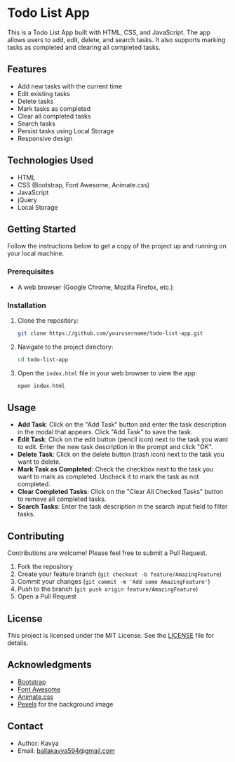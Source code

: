 # Todo List App

This is a Todo List App built with HTML, CSS, and JavaScript. The app allows users to add, edit, delete, and search tasks. It also supports marking tasks as completed and clearing all completed tasks.

## Features

- Add new tasks with the current time
- Edit existing tasks
- Delete tasks
- Mark tasks as completed
- Clear all completed tasks
- Search tasks
- Persist tasks using Local Storage
- Responsive design

## Technologies Used

- HTML
- CSS (Bootstrap, Font Awesome, Animate.css)
- JavaScript
- jQuery
- Local Storage

## Getting Started

Follow the instructions below to get a copy of the project up and running on your local machine.

### Prerequisites

- A web browser (Google Chrome, Mozilla Firefox, etc.)

### Installation

1. Clone the repository:

    ```bash
    git clone https://github.com/yourusername/todo-list-app.git
    ```

2. Navigate to the project directory:

    ```bash
    cd todo-list-app
    ```

3. Open the `index.html` file in your web browser to view the app:

    ```bash
    open index.html
    ```

## Usage

- **Add Task**: Click on the "Add Task" button and enter the task description in the modal that appears. Click "Add Task" to save the task.
- **Edit Task**: Click on the edit button (pencil icon) next to the task you want to edit. Enter the new task description in the prompt and click "OK".
- **Delete Task**: Click on the delete button (trash icon) next to the task you want to delete.
- **Mark Task as Completed**: Check the checkbox next to the task you want to mark as completed. Uncheck it to mark the task as not completed.
- **Clear Completed Tasks**: Click on the "Clear All Checked Tasks" button to remove all completed tasks.
- **Search Tasks**: Enter the task description in the search input field to filter tasks.

## Contributing

Contributions are welcome! Please feel free to submit a Pull Request.

1. Fork the repository
2. Create your feature branch (`git checkout -b feature/AmazingFeature`)
3. Commit your changes (`git commit -m 'Add some AmazingFeature'`)
4. Push to the branch (`git push origin feature/AmazingFeature`)
5. Open a Pull Request

## License

This project is licensed under the MIT License. See the [LICENSE](LICENSE) file for details.

## Acknowledgments

- [Bootstrap](https://getbootstrap.com/)
- [Font Awesome](https://fontawesome.com/)
- [Animate.css](https://animate.style/)
- [Pexels](https://www.pexels.com/) for the background image

## Contact

- Author: Kavya
- Email: ballakavya594@gmail.com
